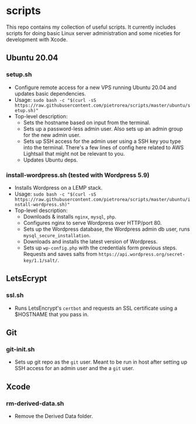 # scripts

This repo contains my collection of useful scripts. It currently includes scripts for doing basic Linux server administration and some niceties for development with Xcode.

## Ubuntu 20.04

### setup.sh

- Configure remote access for a new VPS running Ubuntu 20.04 and updates basic dependencies.
- Usage: `sudo bash -c "$(curl -sS https://raw.githubusercontent.com/pietrorea/scripts/master/ubuntu/setup.sh)"`
- Top-level description:
  - Sets the hostname based on input from the terminal.
  - Sets up a password-less admin user. Also sets up an admin group for the new admin user.
  - Sets up SSH access for the admin user using a SSH key you type into the terminal. There's a few lines of config here related to AWS Lightsail that might not be relevant to you.
  - Updates Ubuntu deps.

### install-wordpress.sh (tested with Wordpress 5.9)

- Installs Wordpress on a LEMP stack.
- Usage: `sudo bash -c "$(curl -sS https://raw.githubusercontent.com/pietrorea/scripts/master/ubuntu/install-wordpress.sh)"`
- Top-level description:
  - Downloads & installs `nginx`, `mysql`, `php`.
  - Configures nginx to serve Wordpress over HTTP/port 80.
  - Sets up the Wordpress database, the Wordpress admin db user, runs `mysql_secure_installation`.
  - Downloads and installs the latest version of Wordpress.
  - Sets up `wp-config.php` with the credentials form previous steps. Requests and saves salts from `https://api.wordpress.org/secret-key/1.1/salt/`.

## LetsEcrypt

### ssl.sh

- Runs LetsEncrypt's `certbot` and requests an SSL certificate using a $HOSTNAME that you pass in.

## Git

### git-init.sh

- Sets up git repo as the `git` user. Meant to be run in host after setting up SSH access for an admin user and the a `git` user.

## Xcode

### rm-derived-data.sh

- Remove the Derived Data folder.
